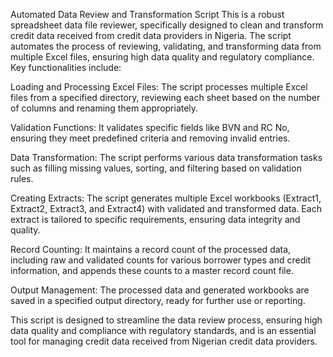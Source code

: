 Automated Data Review and Transformation Script
This is a robust spreadsheet data file reviewer, specifically designed to clean and transform credit data received from credit data providers in Nigeria. The script automates the process of reviewing, validating, and transforming data from multiple Excel files, ensuring high data quality and regulatory compliance. Key functionalities include:

Loading and Processing Excel Files: The script processes multiple Excel files from a specified directory, reviewing each sheet based on the number of columns and renaming them appropriately.

Validation Functions: It validates specific fields like BVN and RC No, ensuring they meet predefined criteria and removing invalid entries.

Data Transformation: The script performs various data transformation tasks such as filling missing values, sorting, and filtering based on validation rules.

Creating Extracts: The script generates multiple Excel workbooks (Extract1, Extract2, Extract3, and Extract4) with validated and transformed data. Each extract is tailored to specific requirements, ensuring data integrity and quality.

Record Counting: It maintains a record count of the processed data, including raw and validated counts for various borrower types and credit information, and appends these counts to a master record count file.

Output Management: The processed data and generated workbooks are saved in a specified output directory, ready for further use or reporting.

This script is designed to streamline the data review process, ensuring high data quality and compliance with regulatory standards, and is an essential tool for managing credit data received from Nigerian credit data providers.
